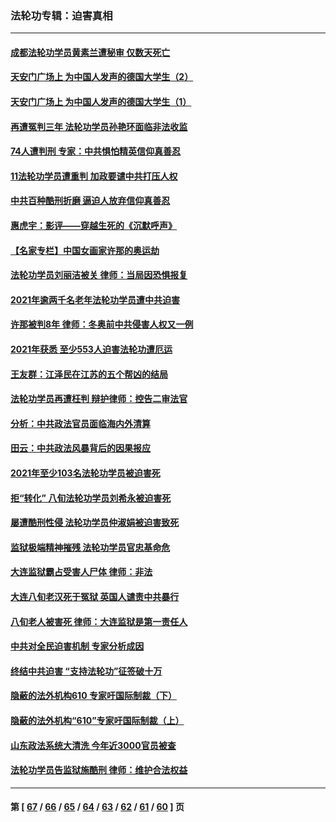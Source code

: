 ### 法轮功专辑：迫害真相
---
#### [成都法轮功学员黄素兰遭秘审 仅数天死亡](../../pages/nf4379/n13537458.md?02030430) 
#### [天安门广场上 为中国人发声的德国大学生（2）](../../pages/nf4379/n13533454.md?02030430) 
#### [天安门广场上 为中国人发声的德国大学生（1）](../../pages/nf4379/n13528390.md?02030430) 
#### [再遭冤判三年 法轮功学员孙艳环面临非法收监](../../pages/nf4379/n13526543.md?02030430) 
#### [74人遭判刑 专家：中共惧怕精英信仰真善忍](../../pages/nf4379/n13520765.md?02030430) 
#### [11法轮功学员遭重判 加政要谴中共打压人权](../../pages/nf4379/n13521294.md?02030430) 
#### [中共百种酷刑折磨 逼迫人放弃信仰真善忍](../../pages/nf4379/n13518038.md?02030430) 
#### [惠虎宇：影评——穿越生死的《沉默呼声》](../../pages/nf4379/n13516514.md?02030430) 
#### [【名家专栏】中国女画家许那的奥运劫](../../pages/nf4379/n13491603.md?02030430) 
#### [法轮功学员刘丽洁被关 律师：当局因恐惧报复](../../pages/nf4379/n13515441.md?02030430) 
#### [2021年逾两千名老年法轮功学员遭中共迫害](../../pages/nf4379/n13513237.md?02030430) 
#### [许那被判8年 律师：冬奥前中共侵害人权又一例](../../pages/nf4379/n13508986.md?02030430) 
#### [2021年获悉 至少553人迫害法轮功遭厄运](../../pages/nf4379/n13504657.md?02030430) 
#### [王友群：江泽民在江苏的五个帮凶的结局](../../pages/nf4379/n13503194.md?02030430) 
#### [法轮功学员再遭枉判 辩护律师：控告二审法官](../../pages/nf4379/n13499952.md?02030430) 
#### [分析：中共政法官员面临海内外清算](../../pages/nf4379/n13495811.md?02030430) 
#### [田云：中共政法风暴背后的因果报应](../../pages/nf4379/n13496264.md?02030430) 
#### [2021年至少103名法轮功学员被迫害死](../../pages/nf4379/n13495075.md?02030430) 
#### [拒“转化” 八旬法轮功学员刘希永被迫害死](../../pages/nf4379/n13488696.md?02030430) 
#### [屡遭酷刑性侵 法轮功学员仲淑娟被迫害致死](../../pages/nf4379/n13485930.md?02030430) 
#### [监狱极端精神摧残 法轮功学员官忠基命危](../../pages/nf4379/n13486254.md?02030430) 
#### [大连监狱霸占受害人尸体 律师：非法](../../pages/nf4379/n13481295.md?02030430) 
#### [大连八旬老汉死于冤狱 英国人谴责中共暴行](../../pages/nf4379/n13480118.md?02030430) 
#### [八旬老人被害死 律师：大连监狱是第一责任人](../../pages/nf4379/n13478838.md?02030430) 
#### [中共对全民迫害机制 专家分析成因](../../pages/nf4379/n13479680.md?02030430) 
#### [终结中共迫害 “支持法轮功”征签破十万](../../pages/nf4379/n13471084.md?02030430) 
#### [隐蔽的法外机构610 专家吁国际制裁（下）](../../pages/nf4379/n13462906.md?02030430) 
#### [隐蔽的法外机构“610”专家吁国际制裁（上）](../../pages/nf4379/n13459414.md?02030430) 
#### [山东政法系统大清洗 今年近3000官员被查](../../pages/nf4379/n13458775.md?02030430) 
#### [法轮功学员告监狱施酷刑 律师：维护合法权益](../../pages/nf4379/n13453400.md?02030430) 

---
#### 第 [ [67](./67.md?02030430) / [66](./66.md?02030430) / [65](./65.md?02030430) / [64](./64.md?02030430) / [63](./63.md?02030430) / [62](./62.md?02030430) / [61](./61.md?02030430) / [60](./60.md?02030430) ] 页
